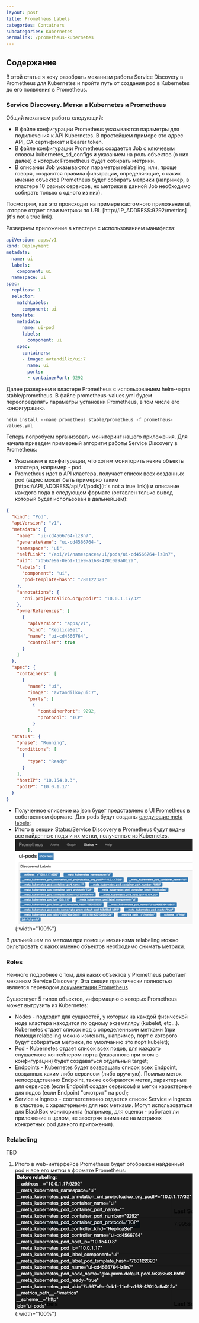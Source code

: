 ```yaml
---
layout: post
title: Prometheus Labels
categories: Containers
subcategories: Kubernetes
permalink: /prometheus-kubernetes
---
```


## Содержание

В этой статье я хочу разобрать механизм работы Service Discovery в Prometheus для Kubernetes и пройти путь от создания pod в Kubernetes до его появления в Prometheus.

### Service Discovery. Метки в Kubernetes и Prometheus

Общий механизм работы следующий:
* В файле конфигурации Prometheus указываются параметры для подключения к API Kubernetes. В простейшем примере это адрес API, CA сертификат и Bearer token.
* В файле конфигурации Prometheus создается Job с ключевым словом kubernetes_sd_configs и указанием на роль объектов (о них далее) с которых Prometheus будет собирать метрики.
* В описании Job указываются параметры relabeling, или, проще говоря, создаются правила фильтрации, определяющие, с каких именно объектов Prometheus будет собирать метрики (например, в кластере 10 разных сервисов, но метрики в данной Job необходимо собирать только с одного из них).

Посмотрим, как это происходит на примере кастомного приложения ui, которое отдает свои метрики по URL [http://IP_ADDRESS:9292/metrics](it's not a true link).

Развернем приложение в кластере с использованием манифеста:

```yaml
apiVersion: apps/v1
kind: Deployment
metadata:
  name: ui
  labels:
    component: ui
  namespace: ui
spec:
  replicas: 1
  selector:
    matchLabels:
      component: ui
  template:
    metadata:
      name: ui-pod
      labels:
        component: ui
    spec:
      containers:
      - image: avtandilko/ui:7
        name: ui
        ports:
        - containerPort: 9292
```

Далее развернем в кластере Prometheus с использованием helm-чарта stable/prometheus. В файле prometheus-values.yml будем переопределять параметры установки Prometheus, в том числе его конфигурацию.

```
helm install --name prometheus stable/prometheus -f prometheus-values.yml
```

Теперь попробуем организовать мониторинг нашего приложения. Для начала приведем примерный алгоритм работы Service Discovery в Prometheus:

* Указываем в конфигурации, что хотим мониторить некие объекты кластера, например - pod.
* Prometheus идет в API кластера, получает список всех созданных pod (адрес может быть примерно таким [https://API_ADDRESS/api/v1/pods](it's not a true link)) и описание каждого пода в следующем формате (оставлен только вывод который будет использован в дальнейшем):

```json
{
  "kind": "Pod",
  "apiVersion": "v1",
  "metadata": {
    "name": "ui-cd4566764-lz8n7",
    "generateName": "ui-cd4566764-",
    "namespace": "ui",
    "selfLink": "/api/v1/namespaces/ui/pods/ui-cd4566764-lz8n7",
    "uid": "7b567e9a-0eb1-11e9-a168-42010a9a012a",
    "labels": {
      "component": "ui",
      "pod-template-hash": "780122320"
    },
    "annotations": {
      "cni.projectcalico.org/podIP": "10.0.1.17/32"
    },
    "ownerReferences": [
      {
        "apiVersion": "apps/v1",
        "kind": "ReplicaSet",
        "name": "ui-cd4566764",
        "controller": true
      }
    ]
  },
  "spec": {
    "containers": [
      {
        "name": "ui",
        "image": "avtandilko/ui:7",
        "ports": [
          {
            "containerPort": 9292,
            "protocol": "TCP"
          }
        ],
  "status": {
    "phase": "Running",
    "conditions": [
      {
        "type": "Ready"
      }
    ],
    "hostIP": "10.154.0.3",
    "podIP": "10.0.1.17"
  }
}
```

* Полученное описение из json будет представлено в UI Prometheus в собственном формате. Для pods будут созданы [следующие meta labels](https://prometheus.io/docs/prometheus/latest/configuration/configuration/#pod);
* Итого в секции Status/Service Discovery в Prometheus будут видны все найденные поды и их метки, полученные из Kubernetes. ![prometheus-status-sd](public/prometheus-status-sd.png){:width="100%"}

В дальнейшем по меткам при помощи механизма relabeling можно фильтровать с каких именно объектов необходимо снимать метрики.

### Roles

Немного подробнее о том, для каких объектов у Prometheus работает механизм Service Discovery. Эта секция практически полностью является переводом [документации Prometheus](https://prometheus.io/docs/prometheus/latest/configuration/configuration/#kubernetes_sd_config)

Существует 5 типов объектов, информацию о которых Prometheus может выгрузить из Kubernetes:

* Nodes - подходит для сущностей, у которых на каждой физической ноде кластера находится по одному экземпляру (kubelet, etc...). Kubernetes отдает список нод с определенными метками (при помощи relabeling можно изменить, например, порт с которого будут собираться метрики, по умолчанию это порт kubelet);
* Pod - Kubernetes отдает список всех подов, для каждого слушаемого контейнером порта (указанного при этом в конфигурации) будет создаваться отдельный target;
* Endpoints - Kubernetes будет возвращать список всех Endpoint, созданных каким либо сервисом (либо вручную). Помимо меток непосредственно Endpoint, также собираются метки, характерные для сервисов (если Endpoint создан сервисом) и метки характерные для подов (если Endpoint "смотрит" на pod);
* Service и Ingress - соответственно отдается список Service и Ingress в кластере, с характерными для них метками. Могут использоваться для BlackBox мониторинга (например, для оценки - работает ли приложение в целом, не заостряя внимание на метриках конкретных pod данного приложения).

### Relabeling
TBD
1. Итого в web-интерфейсе Prometheus будет отображен найденный pod и все его метки в формате Prometheus:
![prometheus-target](public/prometheus-target.png){:width="100%"}
